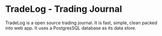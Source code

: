 # TradeLog - Trading Journal

TradeLog is a open source trading journal. It is fast, simple, clean packed into web app. It uses a PostgresSQL database as its data store.
